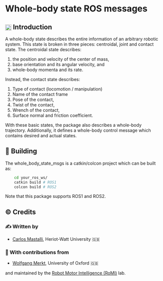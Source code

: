# Whole-body state ROS messages

## <img align="center" height="20" src="https://i.imgur.com/vAYeCzC.png"/> Introduction

A whole-body state describes the entire information of an arbitrary robotic system. This state is broken in three pieces: centroidal, joint and contact state.
The centroidal state describes:

1. the position and velocity of the center of mass,
1. base orientation and its angular velocity, and
1. whole-body momenta and its rate.

Instead, the contact state describes:

1. Type of contact (locomotion / manipulation)
1. Name of the contact frame
1. Pose of the contact,
1. Twist of the contact,
1. Wrench of the contact,
1. Surface normal and friction coefficient.

With these basic states, the package also describes a whole-body trajectory. Additionally, it defines a whole-body control message which contains desired and actual states.

## :penguin: Building

The whole_body_state_msgs is a catkin/colcon project which can be built as:

```bash
    cd your_ros_ws/
    catkin build # ROS1
    colcon build # ROS2
```

Note that this package supports ROS1 and ROS2.

## :copyright: Credits

### :writing_hand: Written by

- [Carlos Mastalli](https://romilab.org), Heriot-Watt University :uk:

### :construction_worker: With contributions from

- [Wolfgang Merkt](http://www.wolfgangmerkt.com/research/), University of Oxford :uk:

and maintained by the [Robot Motor Intelligence (RoMI)](https://romilab.org) lab.
